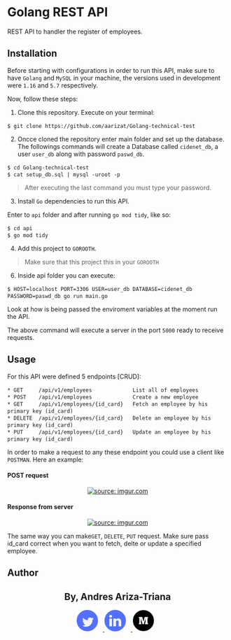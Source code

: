 # Golang REST API

REST API to handler the register of employees.

## Installation

Before starting with configurations  in order to run this API, make sure to have `Golang` and `MySQL` in your machine, the versions used in development were `1.16` and `5.7` respectively.

 Now, follow these steps:
 
1. Clone this repository. Execute on your terminal:
```
$ git clone https://github.com/aarizat/Golang-technical-test
```
2. Oncce cloned the repository enter main folder and set up the database. The followings commands will create a Database called `cidenet_db`, a user `user_db` along with password `paswd_db`.
```
$ cd Golang-technical-test
$ cat setup_db.sql | mysql -uroot -p
```
> After executing the last command you must type your password.
3. Install `Go` dependencies to run this API.

Enter to `api` folder and after running `go mod tidy`, like so:
```
$ cd api
$ go mod tidy
```
4. Add this project to `GOROOTH`.
> Make sure that this project this in your `GOROOTH`

6. Inside api folder you can execute: 
```
$ HOST=localhost PORT=3306 USER=user_db DATABASE=cidenet_db PASSWORD=paswd_db go run main.go
```
Look at how is being passed the enviroment variables at the moment run the API.

The above command will execute a server in the port `5000` ready to receive requests.

## Usage
For this API were defined 5 endpoints [CRUD]:
```
* GET     /api/v1/employees             List all of employees
* POST    /api/v1/employees             Create a new employee
* GET     /api/v1/employees/{id_card}   Fetch an employee by his primary key (id_card)
* DELETE  /api/v1/employees/{id_card}   Delete an employee by his primary key (id_card)
* PUT     /api/v1/employees/{id_card}   Update an employee by his primary key (id_card)
```
In order to make a request to any these endpoint you could use a client like `POSTMAN`. Here an example:

#### POST request

<p align="center">
     <p align="center">
          <a href="https://imgur.com/fzIhppI"><img src="https://i.imgur.com/fzIhppI.png" title="source: imgur.com" /></a>
     </p>

#### Response from server

<p align="center">
     <p align="center">
          <a href="https://imgur.com/geAVYNM"><img src="https://i.imgur.com/geAVYNM.png" title="source: imgur.com" /></a>
     </p>

The same way you can make`GET`, `DELETE`, `PUT` request. Make sure pass id_card correct when you want to fetch, delte or update a specified employee.

## Author

<p align="center">
    <h2 align="center">By, Andres Ariza-Triana</h2>
      <p align="center">
        <a href="https://twitter.com/aarizatr" target="_blank">
            <img alt="twitter_page" src="https://raw.githubusercontent.com/EckoJuan/Readme_template/master/images/twitter.png" style="float: center; margin-right: 10px" height="50" width="50">
        </a>
        <a href="https://www.linkedin.com/in/aarizatr/" target="_blank">
            <img alt="linkedin_page" src="https://raw.githubusercontent.com/EckoJuan/Readme_template/master/images/linkedin.png" style="float: center; margin-right: 10px" height="50"  width="50">
        </a>
        <a href="https://medium.com/@aarizatr" target="_blank">
            <img alt="medium_page" src="https://raw.githubusercontent.com/EckoJuan/Readme_template/master/images/medium.png" style="float: center; margin-right: 10px" height="50" width="50">
        </a>
      </p>
</p>
